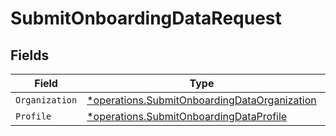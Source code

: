 # SubmitOnboardingDataRequest


## Fields

| Field                                                                                                       | Type                                                                                                        | Required                                                                                                    | Description                                                                                                 |
| ----------------------------------------------------------------------------------------------------------- | ----------------------------------------------------------------------------------------------------------- | ----------------------------------------------------------------------------------------------------------- | ----------------------------------------------------------------------------------------------------------- |
| `Organization`                                                                                              | [*operations.SubmitOnboardingDataOrganization](../../models/operations/submitonboardingdataorganization.md) | :heavy_minus_sign:                                                                                          | N/A                                                                                                         |
| `Profile`                                                                                                   | [*operations.SubmitOnboardingDataProfile](../../models/operations/submitonboardingdataprofile.md)           | :heavy_minus_sign:                                                                                          | N/A                                                                                                         |
